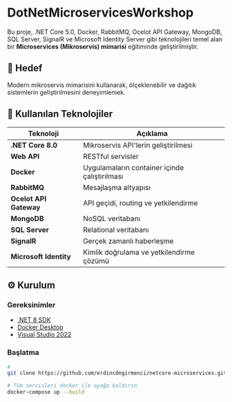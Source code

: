 # DotNetMicroservicesWorkshop

Bu proje, .NET Core 5.0, Docker, RabbitMQ, Ocelot API Gateway, MongoDB, SQL Server, SignalR ve Microsoft Identity Server gibi teknolojileri temel alan bir **Microservices (Mikroservis) mimarisi** eğitiminde geliştirilmiştir.

## 🚀 Hedef
Modern mikroservis mimarisini kullanarak, ölçeklenebilir ve dağıtık sistemlerin geliştirilmesini deneyimlemek.

## 🧩 Kullanılan Teknolojiler

| Teknoloji            | Açıklama                                            |
|----------------------|-----------------------------------------------------|
| **.NET Core 8.0**     | Mikroservis API'lerin geliştirilmesi               |
| **Web API**           | RESTful servisler                                  |
| **Docker**            | Uygulamaların container içinde çalıştırılması      |
| **RabbitMQ**          | Mesajlaşma altyapısı                               |
| **Ocelot API Gateway**| API geçidi, routing ve yetkilendirme               |
| **MongoDB**           | NoSQL veritabanı                                   |
| **SQL Server**        | Relational veritabanı                              |
| **SignalR**           | Gerçek zamanlı haberleşme                          |
| **Microsoft Identity**| Kimlik doğrulama ve yetkilendirme çözümü          |


## ⚙️ Kurulum

### Gereksinimler

- [.NET 8 SDK](https://dotnet.microsoft.com/en-us/download/dotnet/8.0)
- [Docker Desktop](https://www.docker.com/products/docker-desktop)
- [Visual Studio 2022](https://visualstudio.microsoft.com/tr/vs/)

### Başlatma

```bash
# 
git clone https://github.com/erdincdegirmenci/netcore-microservices.git

# Tüm servisleri docker ile ayağa kaldırın
docker-compose up --build

